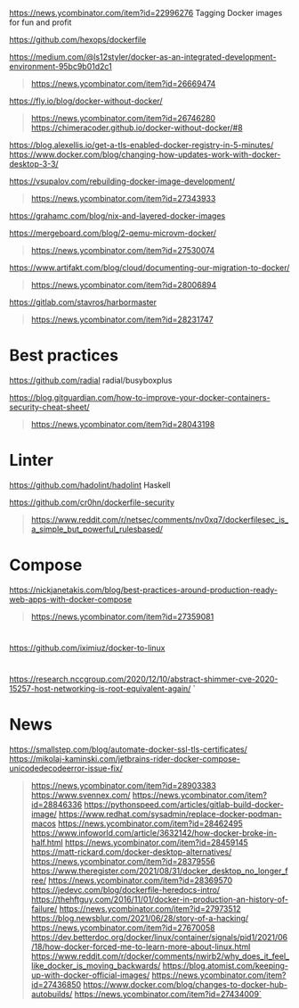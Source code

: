 https://news.ycombinator.com/item?id=22996276 Tagging Docker images for fun and profit

https://github.com/hexops/dockerfile

https://medium.com/@ls12styler/docker-as-an-integrated-development-environment-95bc9b01d2c1
> https://news.ycombinator.com/item?id=26669474

https://fly.io/blog/docker-without-docker/
> https://news.ycombinator.com/item?id=26746280
  https://chimeracoder.github.io/docker-without-docker/#8

https://blog.alexellis.io/get-a-tls-enabled-docker-registry-in-5-minutes/
https://www.docker.com/blog/changing-how-updates-work-with-docker-desktop-3-3/  

https://vsupalov.com/rebuilding-docker-image-development/
> https://news.ycombinator.com/item?id=27343933

https://grahamc.com/blog/nix-and-layered-docker-images

https://mergeboard.com/blog/2-qemu-microvm-docker/
> https://news.ycombinator.com/item?id=27530074

https://www.artifakt.com/blog/cloud/documenting-our-migration-to-docker/
> https://news.ycombinator.com/item?id=28006894

https://gitlab.com/stavros/harbormaster
> https://news.ycombinator.com/item?id=28231747

# Best practices
https://github.com/radial
radial/busyboxplus

https://blog.gitguardian.com/how-to-improve-your-docker-containers-security-cheat-sheet/
> https://news.ycombinator.com/item?id=28043198

# Linter
https://github.com/hadolint/hadolint Haskell

https://github.com/cr0hn/dockerfile-security
> https://www.reddit.com/r/netsec/comments/nv0xq7/dockerfilesec_is_a_simple_but_powerful_rulesbased/

# Compose
https://nickjanetakis.com/blog/best-practices-around-production-ready-web-apps-with-docker-compose
> https://news.ycombinator.com/item?id=27359081

#
https://github.com/iximiuz/docker-to-linux


# 
https://research.nccgroup.com/2020/12/10/abstract-shimmer-cve-2020-15257-host-networking-is-root-equivalent-again/
`
# News
https://smallstep.com/blog/automate-docker-ssl-tls-certificates/
https://mikolaj-kaminski.com/jetbrains-rider-docker-compose-unicodedecodeerror-issue-fix/
> https://news.ycombinator.com/item?id=28903383
https://www.svennex.com/
> https://news.ycombinator.com/item?id=28846336
https://pythonspeed.com/articles/gitlab-build-docker-image/
https://www.redhat.com/sysadmin/replace-docker-podman-macos
> https://news.ycombinator.com/item?id=28462495
https://www.infoworld.com/article/3632142/how-docker-broke-in-half.html
> https://news.ycombinator.com/item?id=28459145
https://matt-rickard.com/docker-desktop-alternatives/
> https://news.ycombinator.com/item?id=28379556
https://www.theregister.com/2021/08/31/docker_desktop_no_longer_free/
> https://news.ycombinator.com/item?id=28369570
https://jedevc.com/blog/dockerfile-heredocs-intro/
https://thehftguy.com/2016/11/01/docker-in-production-an-history-of-failure/
> https://news.ycombinator.com/item?id=27973512
https://blog.newsblur.com/2021/06/28/story-of-a-hacking/
> https://news.ycombinator.com/item?id=27670058
https://dev.betterdoc.org/docker/linux/container/signals/pid1/2021/06/18/how-docker-forced-me-to-learn-more-about-linux.html
https://www.reddit.com/r/docker/comments/nwirb2/why_does_it_feel_like_docker_is_moving_backwards/
https://blog.atomist.com/keeping-up-with-docker-official-images/
> https://news.ycombinator.com/item?id=27436850
https://www.docker.com/blog/changes-to-docker-hub-autobuilds/
> https://news.ycombinator.com/item?id=27434009`